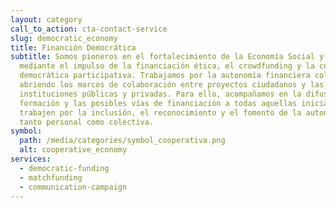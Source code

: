 ```yaml
---
layout: category
call_to_action: cta-contact-service
slug: democratic_economy
title: Financión Democrática
subtitle: Somos pioneros en el fortalecimiento de la Economía Social y Solidaria
  mediante el impulso de la financiación ética, el crowdfunding y la cultura
  democrática participativa. Trabajamos por la autonomía financiera colectiva,
  abriendo los marcos de colaboración entre proyectos ciudadanos y las
  instituciones públicas y privadas. Para ello, acompañamos en la difusión, la
  formación y las posibles vías de financiación a todas aquellas iniciativas que
  trabajen por la inclusión, el reconocimiento y el fomento de la autonomía
  tanto personal como colectiva.
symbol:
  path: /media/categories/symbol_cooperativa.png
  alt: cooperative_economy
services:
  - democratic-funding
  - matchfunding
  - communication-campaign
---
```

